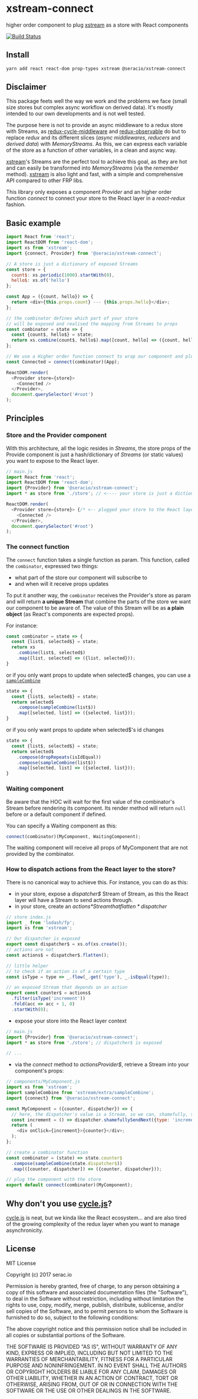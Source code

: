 # xstream-connect

higher order component to plug [xstream](https://github.com/staltz/xstream) as a store with React components

[![Build Status](https://travis-ci.org/seracio/xstream-connect.svg?branch=master)](https://travis-ci.org/seracio/xstream-connect)

## Install

```bash
yarn add react react-dom prop-types xstream @seracio/xstream-connect
```

## Disclaimer

This package feets well the way we work and the problems we face 
(small size stores but complex async workflow on derived data). 
It's mostly intended to our own developments and is not well tested.

The purpose here is not to provide an async middleware to a redux store with Streams, 
as [redux-cycle-middleware](https://github.com/cyclejs-community/redux-cycle-middleware) 
and [redux-observable](https://github.com/redux-observable/redux-observable) do 
but to replace *redux* and its different slices (*async middlewares*, *reducers* and *derived data*) with *MemoryStreams*.
As this, we can express each variable of the store as a function of other variables, in a clean and async way.

[xstream](https://github.com/staltz/xstream)'s Streams are the perfect tool to achieve this goal, as they are hot
and can easily be transformed into *MemoryStreams* (via the *remember* method).
[xstream](https://github.com/staltz/xstream) is also light and fast, with a simple and comprehensive API compared to other FRP libs.

This library only exposes a component *Provider* and an higher order function *connect* to connect your store to 
the React layer in a *react-redux* fashion.  

## Basic example

```javascript
import React from 'react';
import ReactDOM from 'react-dom';
import xs from 'xstream';
import {connect, Provider} from '@seracio/xstream-connect';

// A store is just a dictionary of exposed Streams
const store = {
  count$: xs.periodic(1000).startWith(0),
  hello$: xs.of('hello')
};

const App = ({count, hello}) => { 
  return <div>{this.props.count} --- {this.props.hello}</div>;
};

// the combinator defines which part of your store 
// will be exposed and realised the mapping from Streams to props
const combinator = state => {
  const {count$, hello$} = state;
  return xs.combine(count$, hello$).map([count, hello] => ({count, hello}));
};

// We use a Higher order function connect to wrap our component and plug its props to the store values
const Connected = connect(combinator)(App);

ReactDOM.render(
  <Provider store={store}>
    <Connected />
  </Provider>,
  document.querySelector('#root')
);
```

## Principles

### Store and the Provider component

With this architecture, all the logic resides in *Streams*, 
the store props of the Provide component is just a hash/dictionary of *Streams* (or static values) you want to expose to the React layer.  
   
```javascript
// main.js
import React from 'react';
import ReactDOM from 'react-dom';
import {Provider} from '@seracio/xstream-connect';
import * as store from './store'; // <---- your store is just a dictionnary of exposed Streams

ReactDOM.render(
  <Provider store={store}> {/* <-- plugged your store to the React layer */}
    <Connected />
  </Provider>,
  document.querySelector('#root')
);

```

### The connect function

The `connect` function takes a single function as param.
This function, called the `combinator`, expressed two things: 

* what part of the store our component will subscribe to
* and when will it receive props updates 

To put it another way, the `combinator` receives the Provider's store as param and will return **a unique Stream** that combine the parts of the store we want our component to be aware of.
The value of this Stream will be as **a plain object** (as React's components are expected props).

For instance: 

```javascript
const combinator = state => {
  const {list$, selected$} = state;
  return xs
    .combine(list$, selected$)
    .map([list, selected] => ({list, selected}));
}
```

or if you only want props to update when selected$ changes, you can use a [`sampleCombine`](https://github.com/staltz/xstream/blob/master/EXTRA_DOCS.md#-samplecombinestreams)

```javascript
state => {
  const {list$, selected$} = state;
  return selected$
    .compose(sampleCombine(list$))
    .map([selected, list] => ({selected, list}));
}
```

or if you only want props to update when selected$'s id changes

```javascript
state => {
  const {list$, selected$} = state;
  return selected$
    .compose(dropRepeats(isIdEqual))
    .compose(sampleCombine(list$))
    .map([selected, list] => ({selected, list}));
}
```

### Waiting component

Be aware that the HOC will wait for the first value of the combinator's Stream before rendering its component. 
Its render method will return `null` before or a default component if defined.

You can specify a Waiting component as this:

```javascript
connect(combinator)(MyComponent, WaitingComponent);
```

The waiting component will receive all props of MyComponent that are not provided by the combinator.

### How to dispatch actions from the React layer to the store?

There is no canonical way to achieve this. 
For instance, you can do as this:
* in your store, expose a *dispatcher$* Stream of Stream, as this the React layer will have a Stream to send actions through.
* in your store, create an *actions$* Stream that flatten *dispatcher$*    

```javascript
// store index.js
import _ from 'lodash/fp';
import xs from 'xstream';

// Our dispatcher is exposed 
export const dispatcher$ = xs.of(xs.create());
// actions are not
const actions$ = dispatcher$.flatten();

// little helper
// to check if an action is of a certain type
const isType = type => _.flow(_.get('type'), _.isEqual(type));

// an exposed Stream that depends on an action
export const counter$ = actions$
  .filter(isType('increment'))
  .fold(acc => acc + 1, 0)
  .startWith(0);
```

* expose your store into the React layer context 

```javascript
// main.js
import {Provider} from '@seracio/xstream-connect';
import * as store from './store'; // dispatcher$ is exposed 

// ...
```

* via the *connect* method to *actionsProvider$*, retrieve a Stream into your component's props:

```javascript
// components/MyComponent.js
import xs from 'xstream';
import sampleCombine from 'xstream/extra/sampleCombine';
import {connect} from '@seracio/xstream-connect';

const MyComponent = ({counter, dispatcher}) => {
  // here, the dispatcher's value is a Stream, so we can, shamefully, send actions through it
  const increment = () => dispatcher.shamefullySendNext({type: 'increment'}); 
  return (
    <div onClick={increment}>{counter}</div>;
  );
};

// create a combinator function
const combinator = (state) => state.counter$
  .compose(sampleCombine(state.dispatcher$))
  .map(([counter, dispatcher]) => ({counter, dispatcher}));

// plug the component with the store
export default connect(combinator)(MyComponent);
```

## Why don't you use [cycle.js](https://cycle.js.org)?

[cycle.js](https://cycle.js.org) is neat, but we kinda like the React ecosystem... 
and are also tired of the growing complexity of the redux layer when you want to manage asynchronicity.

## License

MIT License

Copyright (c) 2017 serac.io 

Permission is hereby granted, free of charge, to any person obtaining a copy
of this software and associated documentation files (the "Software"), to deal
in the Software without restriction, including without limitation the rights
to use, copy, modify, merge, publish, distribute, sublicense, and/or sell
copies of the Software, and to permit persons to whom the Software is
furnished to do so, subject to the following conditions:

The above copyright notice and this permission notice shall be included in all
copies or substantial portions of the Software.

THE SOFTWARE IS PROVIDED "AS IS", WITHOUT WARRANTY OF ANY KIND, EXPRESS OR
IMPLIED, INCLUDING BUT NOT LIMITED TO THE WARRANTIES OF MERCHANTABILITY,
FITNESS FOR A PARTICULAR PURPOSE AND NONINFRINGEMENT. IN NO EVENT SHALL THE
AUTHORS OR COPYRIGHT HOLDERS BE LIABLE FOR ANY CLAIM, DAMAGES OR OTHER
LIABILITY, WHETHER IN AN ACTION OF CONTRACT, TORT OR OTHERWISE, ARISING FROM,
OUT OF OR IN CONNECTION WITH THE SOFTWARE OR THE USE OR OTHER DEALINGS IN THE
SOFTWARE.
